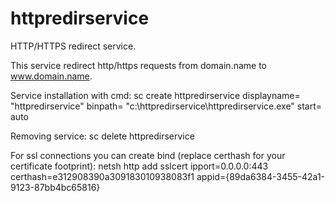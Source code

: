 # httpredirservice
HTTP/HTTPS redirect service.

This service redirect http/https requests from domain.name to www.domain.name.

Service installation with cmd:
sc create httpredirservice displayname= "httpredirservice" binpath= "c:\httpredirservice\httpredirservice.exe" start= auto

Removing service:
sc delete httpredirservice

For ssl connections you can create bind (replace certhash for your certificate footprint):
netsh http add sslcert ipport=0.0.0.0:443 certhash=e312908390a309183010938083f1 appid={89da6384-3455-42a1-9123-87bb4bc65816}
